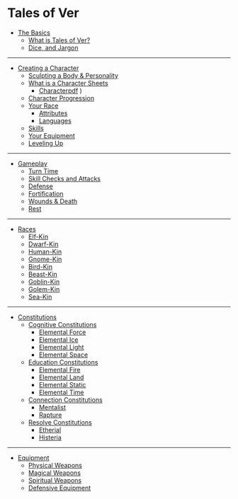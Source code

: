 # Tales of Ver

- [The Basics](./the-basics/the-basics.md)
	- [What is Tales of Ver?](./the-basics/what-is-tov.md)
	- [Dice, and Jargon](./the-basics/jargon.md)
---
- [Creating a Character](./creating-a-character/creating-a-character.md)
	- [Sculpting a Body & Personality](
		./creating-a-character/sculpting-a-body-and-personality.md
	)
	- [What is a Character Sheets](
		./creating-a-character/what-is-a-character-sheet.md
	)
		- [Characterpdf]()
		)
	- [Character Progression](./creating-a-character/character-progression.md)
	- [Your Race](./creating-a-character/race.md)
		- [Attributes](./creating-a-character/attributes.md)
		- [Languages](./creating-a-character/languages.md)
	- [Skills](./creating-a-character/skills.md)
	- [Your Equipment](./creating-a-character/equipment.md)
	- [Leveling Up](./creating-a-character/leveling-up.md)
---
- [Gameplay](./gameplay/gameplay.md)
	- [Turn Time](./gameplay/turn-time.md)
	- [Skill Checks and Attacks](./gameplay/skill-checks-and-attacks.md)
	- [Defense](./gameplay/defense.md)
	- [Fortification](./gameplay/fortification.md)
	- [Wounds & Death](./gameplay/wounds-and-death.md)
	- [Rest](./gameplay/rest.md)
---
- [Races]()
	- [Elf-Kin](./races/elf.md)
	- [Dwarf-Kin](./races/dwarf.md)
	- [Human-Kin](./races/human.md)
	- [Gnome-Kin](./races/gnome.md)
	- [Bird-Kin](./races/bird.md)
	- [Beast-Kin](./races/beast.md)
	- [Goblin-Kin](./races/goblin.md)
	- [Golem-Kin](./races/golem.md)
	- [Sea-Kin]()
---
- [Constitutions](./constitutions/what-are-constitutions.md)
	- [Cognitive Constitutions]()
		- [Elemental Force](
			./constitutions/elemental-force.md
		)
		- [Elemental Ice]()
		- [Elemental Light]()
		- [Elemental Space](
			./constitutions/elemental-space.md
		)
	- [Education Constitutions]()
		- [Elemental Fire]()
		- [Elemental Land]()
		- [Elemental Static]()
		- [Elemental Time]()
	- [Connection Constitutions]()
		- [Mentalist](./constitutions/mentalist.md)
		- [Rapture]()
	- [Resolve Constitutions]()
		- [Etherial]()
		- [Histeria]()
---
- [Equipment]()
	- [Physical Weapons](./equipment/physical-weapons.md)
	- [Magical Weapons](./equipment/magical-weapons.md)
	- [Spiritual Weapons](./equipment/spiritual-weapons.md)
	- [Defensive Equipment](./equipment/defensive.md)
